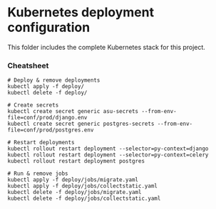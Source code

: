 # Kubernetes deployment configuration

This folder includes the complete Kubernetes stack for this project.

### Cheatsheet

```shell
# Deploy & remove deployments
kubectl apply -f deploy/
kubectl delete -f deploy/

# Create secrets
kubectl create secret generic asu-secrets --from-env-file=conf/prod/django.env
kubectl create secret generic postgres-secrets --from-env-file=conf/prod/postgres.env

# Restart deployments
kubectl rollout restart deployment --selector=py-context=django
kubectl rollout restart deployment --selector=py-context=celery
kubectl rollout restart deployment postgres

# Run & remove jobs
kubectl apply -f deploy/jobs/migrate.yaml
kubectl apply -f deploy/jobs/collectstatic.yaml
kubectl delete -f deploy/jobs/migrate.yaml
kubectl delete -f deploy/jobs/collectstatic.yaml
```
